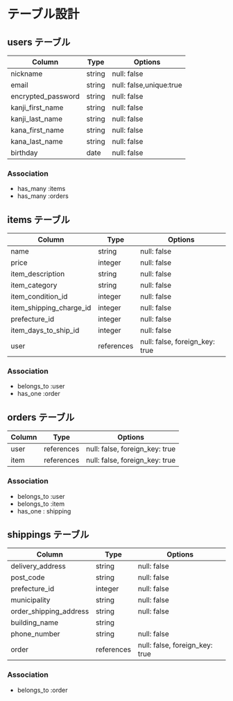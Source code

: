 # テーブル設計

## users テーブル

| Column             | Type   | Options                  |
| ------------------ | ------ | -------------------------|
| nickname           | string | null: false              |
| email              | string | null: false,unique:true  |
| encrypted_password | string | null: false              |
| kanji_first_name   | string | null: false              |
| kanji_last_name    | string | null: false              |
| kana_first_name    | string | null: false              |
| kana_last_name     | string | null: false              |
| birthday           | date   | null: false              |

### Association

- has_many :items
- has_many :orders

## items テーブル  

 Column                    | Type       | Options                        |
| ------------------------ | ---------- | ------------------------------ |
| name                     | string     | null: false                    |
| price                    | integer    | null: false                    |
| item_description         | string     | null: false                    |
| item_category            | string     | null: false                    |
| item_condition_id        | integer    | null: false                    |
| item_shipping_charge_id  | integer    | null: false                    |
| prefecture_id            | integer    | null: false                    |
| item_days_to_ship_id     | integer    | null: false                    |
| user                     | references | null: false, foreign_key: true |

### Association
- belongs_to :user
- has_one :order


## orders テーブル

| Column     | Type       | Options                        |
| ---------  | ---------- | ------------------------------ |
| user       | references | null: false, foreign_key: true |
| item       | references | null: false, foreign_key: true |


### Association

- belongs_to :user
- belongs_to :item
- has_one : shipping


## shippings テーブル

| Column                 | Type       | Options                        |
| ---------------------- | ---------- | ------------------------------ |
| delivery_address       | string     | null: false                    |
| post_code              | string     | null: false                    |
| prefecture_id          | integer    | null: false                    |
| municipality           | string     | null: false                    |
| order_shipping_address | string     | null: false                    |
| building_name          | string     |                                |
| phone_number           | string     | null: false                    |
| order                  | references | null: false, foreign_key: true |

### Association

- belongs_to :order

